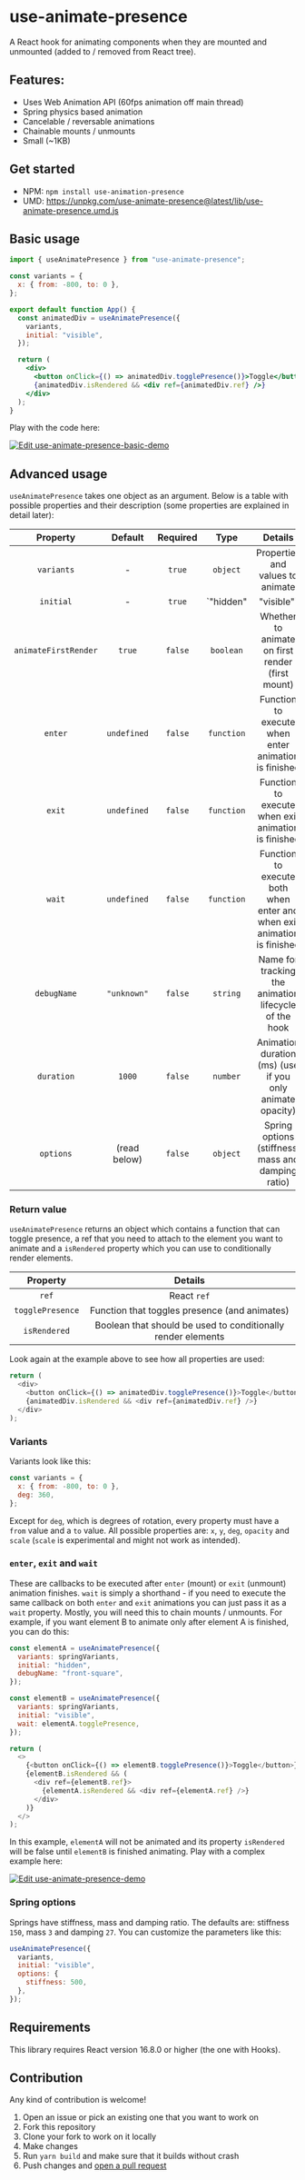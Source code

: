 # use-animate-presence

A React hook for animating components when they are mounted and unmounted (added to / removed from React tree).

## Features:

- Uses Web Animation API (60fps animation off main thread)
- Spring physics based animation
- Cancelable / reversable animations
- Chainable mounts / unmounts
- Small (~1KB)

## Get started

- NPM: `npm install use-animation-presence`
- UMD: https://unpkg.com/use-animate-presence@latest/lib/use-animate-presence.umd.js

## Basic usage

```jsx
import { useAnimatePresence } from "use-animate-presence";

const variants = {
  x: { from: -800, to: 0 },
};

export default function App() {
  const animatedDiv = useAnimatePresence({
    variants,
    initial: "visible",
  });

  return (
    <div>
      <button onClick={() => animatedDiv.togglePresence()}>Toggle</button>
      {animatedDiv.isRendered && <div ref={animatedDiv.ref} />}
    </div>
  );
}
```

Play with the code here:

[![Edit use-animate-presence-basic-demo](https://codesandbox.io/static/img/play-codesandbox.svg)](https://codesandbox.io/s/use-animate-presence-basic-demo-fpwy0?fontsize=14&hidenavigation=1&theme=dark)

## Advanced usage

`useAnimatePresence` takes one object as an argument. Below is a table with possible properties and their description (some properties are explained in detail later):

|       Property       |   Default    | Required |          Type          |                                 Details                                 |
| :------------------: | :----------: | :------: | :--------------------: | :---------------------------------------------------------------------: |
|      `variants`      |      -       |  `true`  |        `object`        |                    Properties and values to animate                     |
|      `initial`       |      -       |  `true`  | `"hidden" | "visible"` |                   Whether item is rendered initially                    |
| `animateFirstRender` |    `true`    | `false`  |       `boolean`        |            Whether to animate on first render (first mount)             |
|       `enter`        | `undefined`  | `false`  |       `function`       |          Function to execute when enter animation is finished           |
|        `exit`        | `undefined`  | `false`  |       `function`       |           Function to execute when exit animation is finished           |
|        `wait`        | `undefined`  | `false`  |       `function`       | Function to execute both when enter and when exit animation is finished |
|     `debugName`      | `"unknown"`  | `false`  |        `string`        |          Name for tracking the animation lifecycle of the hook          |
|      `duration`      |    `1000`    | `false`  |        `number`        |        Animation duration (ms) (use if you only animate opacity)        |
|      `options`       | (read below) | `false`  |        `object`        |           Spring options (stiffness, mass and damping ratio)            |

### Return value

`useAnimatePresence` returns an object which contains a function that can toggle presence, a ref that you need to attach to the element you want to animate and a `isRendered` property which you can use to conditionally render elements.

|     Property     |                           Details                            |
| :--------------: | :----------------------------------------------------------: |
|      `ref`       |                         React `ref`                          |
| `togglePresence` |        Function that toggles presence (and animates)         |
|   `isRendered`   | Boolean that should be used to conditionally render elements |

Look again at the example above to see how all properties are used:

```javascript
return (
  <div>
    <button onClick={() => animatedDiv.togglePresence()}>Toggle</button>
    {animatedDiv.isRendered && <div ref={animatedDiv.ref} />}
  </div>
);
```

### Variants

Variants look like this:

```javascript
const variants = {
  x: { from: -800, to: 0 },
  deg: 360,
};
```

Except for `deg`, which is degrees of rotation, every property must have a `from` value and a `to` value. All possible properties are: `x`, `y`, `deg`, `opacity` and `scale` (`scale` is experimental and might not work as intended).

### `enter`, `exit` and `wait`

These are callbacks to be executed after `enter` (mount) or `exit` (unmount) animation finishes. `wait` is simply a shorthand - if you need to execute the same callback on both `enter` and `exit` animations you can just pass it as a `wait` property. Mostly, you will need this to chain mounts / unmounts. For example, if you want element B to animate only after element A is finished, you can do this:

```javascript
const elementA = useAnimatePresence({
  variants: springVariants,
  initial: "hidden",
  debugName: "front-square",
});

const elementB = useAnimatePresence({
  variants: springVariants,
  initial: "visible",
  wait: elementA.togglePresence,
});

return (
  <>
    {<button onClick={() => elementB.togglePresence()}>Toggle</button>}
    {elementB.isRendered && (
      <div ref={elementB.ref}>
        {elementA.isRendered && <div ref={elementA.ref} />}
      </div>
    )}
  </>
);
```

In this example, `elementA` will not be animated and its property `isRendered` will be false until `elementB` is finished animating. Play with a complex example here:

[![Edit use-animate-presence-demo](https://codesandbox.io/static/img/play-codesandbox.svg)](https://codesandbox.io/s/use-animate-presence-demo-cfn8b?fontsize=14&hidenavigation=1&theme=dark)

### Spring options

Springs have stiffness, mass and damping ratio. The defaults are: stiffness `150`, mass `3` and damping `27`. You can customize the parameters like this:

```javascript
useAnimatePresence({
  variants,
  initial: "visible",
  options: {
    stiffness: 500,
  },
});
```

## Requirements

This library requires React version 16.8.0 or higher (the one with Hooks).

## Contribution

Any kind of contribution is welcome!

1. Open an issue or pick an existing one that you want to work on
2. Fork this repository
3. Clone your fork to work on it locally
4. Make changes
5. Run `yarn build` and make sure that it builds without crash
6. Push changes and [open a pull request](https://docs.github.com/en/github/collaborating-with-issues-and-pull-requests/creating-a-pull-request)
